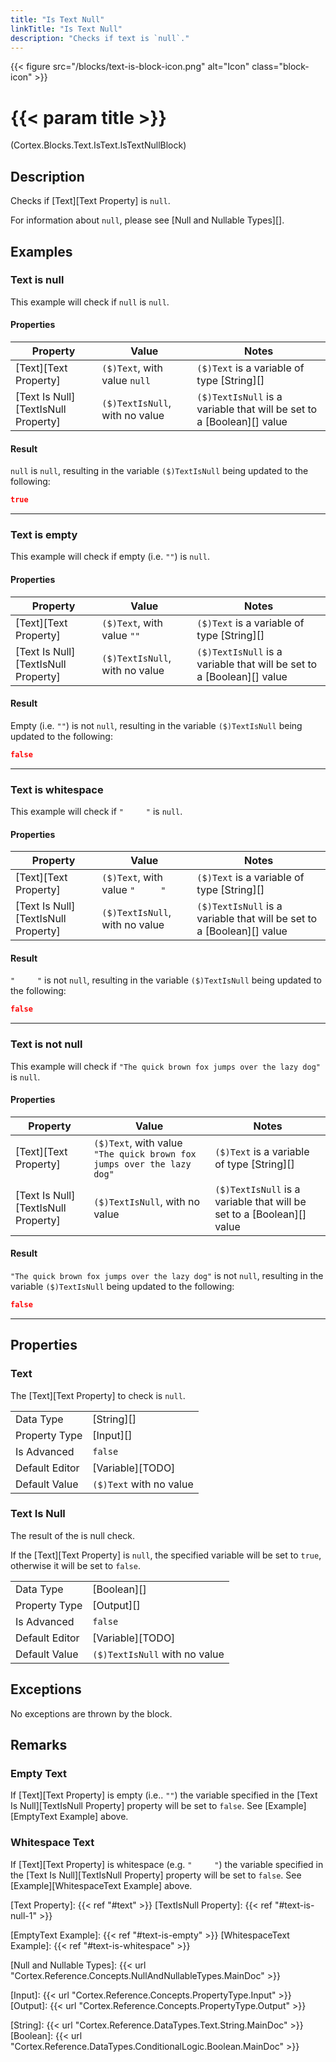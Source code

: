 ```yaml
---
title: "Is Text Null"
linkTitle: "Is Text Null"
description: "Checks if text is `null`."
---
```


{{< figure src="/blocks/text-is-block-icon.png" alt="Icon" class="block-icon" >}}

# {{< param title >}}

<p class="namespace">(Cortex.Blocks.Text.IsText.IsTextNullBlock)</p>

## Description

Checks if [Text][Text Property] is `null`.

For information about `null`, please see [Null and Nullable Types][].

## Examples

### Text is null

This example will check if `null` is `null`.

#### Properties

| Property           | Value                     | Notes                                    |
|--------------------|---------------------------|------------------------------------------|
| [Text][Text Property] | `($)Text`, with value `null` | `($)Text` is a variable of type [String][] |
| [Text Is Null][TextIsNull Property] | `($)TextIsNull`, with no value | `($)TextIsNull` is a variable that will be set to a [Boolean][] value |

#### Result

`null` is `null`, resulting in the variable `($)TextIsNull` being updated to the following:

```json
true
```

***

### Text is empty

This example will check if empty (i.e. `""`) is `null`.

#### Properties

| Property           | Value                     | Notes                                    |
|--------------------|---------------------------|------------------------------------------|
| [Text][Text Property] | `($)Text`, with value `""` | `($)Text` is a variable of type [String][] |
| [Text Is Null][TextIsNull Property] | `($)TextIsNull`, with no value | `($)TextIsNull` is a variable that will be set to a [Boolean][] value |

#### Result

Empty (i.e. `""`) is not `null`, resulting in the variable `($)TextIsNull` being updated to the following:

```json
false
```

***

### Text is whitespace

This example will check if `"     "` is `null`.

#### Properties

| Property           | Value                     | Notes                                    |
|--------------------|---------------------------|------------------------------------------|
| [Text][Text Property] | `($)Text`, with value `"     "` | `($)Text` is a variable of type [String][] |
| [Text Is Null][TextIsNull Property] | `($)TextIsNull`, with no value | `($)TextIsNull` is a variable that will be set to a [Boolean][] value |

#### Result

`"     "` is not `null`, resulting in the variable `($)TextIsNull` being updated to the following:

```json
false
```

***

### Text is not null

This example will check if `"The quick brown fox jumps over the lazy dog"` is `null`.

#### Properties

| Property           | Value                     | Notes                                    |
|--------------------|---------------------------|------------------------------------------|
| [Text][Text Property] | `($)Text`, with value `"The quick brown fox jumps over the lazy dog"` | `($)Text` is a variable of type [String][] |
| [Text Is Null][TextIsNull Property] | `($)TextIsNull`, with no value | `($)TextIsNull` is a variable that will be set to a [Boolean][] value |

#### Result

`"The quick brown fox jumps over the lazy dog"` is not `null`, resulting in the variable `($)TextIsNull` being updated to the following:

```json
false
```

***

## Properties

### Text

The [Text][Text Property] to check is `null`.

| | |
|--------------------|---------------------------|
| Data Type | [String][] |
| Property Type | [Input][] |
| Is Advanced | `false` |
| Default Editor | [Variable][TODO] |
| Default Value | `($)Text` with no value |

### Text Is Null

The result of the is null check.

If the [Text][Text Property] is `null`, the specified variable will be set to `true`, otherwise it will be set to `false`.

| | |
|--------------------|---------------------------|
| Data Type | [Boolean][] |
| Property Type | [Output][] |
| Is Advanced | `false` |
| Default Editor | [Variable][TODO] |
| Default Value | `($)TextIsNull` with no value |

## Exceptions

No exceptions are thrown by the block.

## Remarks

### Empty Text

If [Text][Text Property] is empty (i.e.. `""`) the variable specified in the [Text Is Null][TextIsNull Property]  property will be set to `false`. See [Example][EmptyText Example] above.

### Whitespace Text

If [Text][Text Property] is whitespace (e.g. `"     "`) the variable specified in the [Text Is Null][TextIsNull Property] property will be set to `false`. See [Example][WhitespaceText Example] above.

[Text Property]: {{< ref "#text" >}}
[TextIsNull Property]: {{< ref "#text-is-null-1" >}}

[EmptyText Example]: {{< ref "#text-is-empty" >}}
[WhitespaceText Example]: {{< ref "#text-is-whitespace" >}}

[Null and Nullable Types]: {{< url "Cortex.Reference.Concepts.NullAndNullableTypes.MainDoc" >}}

[Input]: {{< url "Cortex.Reference.Concepts.PropertyType.Input" >}}
[Output]: {{< url "Cortex.Reference.Concepts.PropertyType.Output" >}}

[String]: {{< url "Cortex.Reference.DataTypes.Text.String.MainDoc" >}}
[Boolean]: {{< url "Cortex.Reference.DataTypes.ConditionalLogic.Boolean.MainDoc" >}}
